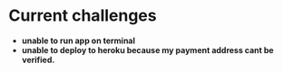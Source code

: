 #  Current challenges
* **unable to run app on terminal**
* **unable to deploy to heroku because my payment address cant be verified.**
